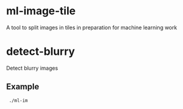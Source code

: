 # ml-image-tile
A tool to split images in tiles in preparation for machine learning work

# detect-blurry
Detect blurry images


## Example

```
 ./ml-im